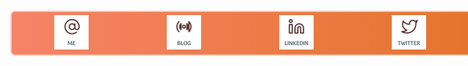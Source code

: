 <p align="center" style="background-color: white; border-radius: 7px; padding: 5px; display: flex; justify-content: space-around; background: linear-gradient(90deg, rgba(247,131,104,1) 0%, rgba(224,113,31,1) 100%); width: 100vw; max-width: 900px; min-width: 600px; margin: 0 auto; margin-top: 100px; margin-bottom: 100px; border: 2px solid #F9C8B4; border-radius: 7px;">
  <a href="https://abdoulmouctard.com" target="_blank">
  	<img
	  src='./icons/me.svg'
	  alt="✌️✌️ Mouctar DIALLO • Software Engineer"
	  title="✌️✌️ Mouctar DIALLO • Software Engineer"
	  height='55px'
	  />
  </a>

  <a href="https://blog.abdoulmouctard.com" target="_blank">
  	<img
	  src='./icons/blog.svg'
	  alt="Blog 💥 Mouctar DIALLO • Software Engineer"
	  title="Blog 💥 Mouctar DIALLO • Software Engineer"
	  height='55px'
	  />
  </a>

  <a href="https://linkedin.com/in/abdoulmouctard" target="_blank">
  	<img
	  src='./icons/linkedin.svg'
	  alt="Linkedin 🤺 Mouctar DIALLO • Software Engineer"
	  title="Linkedin 🤺 Mouctar DIALLO • Software Engineer"
	  height='55px'
	  />
  </a>

  <a href="https://twitter.com/abdoulmouctard" target="_blank">
  	<img
	  src='./icons/twitter.svg'
	  alt="Twitter ⚡️ Mouctar DIALLO • Software Engineer"
	  title="Twitter ⚡️ Mouctar DIALLO • Software Engineer"
	  height='55px'
	  />
  </a>

  <a href="https://instagram.com/abdoulmouctard" target="_blank">
  	<img
	  src='./icons/instagram.svg'
	  alt="Instagram 😍 Mouctar DIALLO • Software Engineer"
	  title="Instagram 😍 Mouctar DIALLO • Software Engineer"
	  height='55px'
	  />
  </a>

</p>
